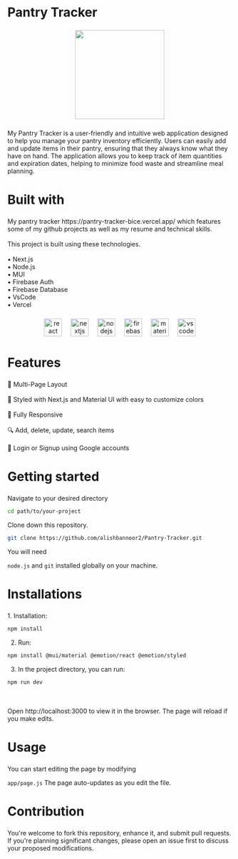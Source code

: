 <h1 align="left">Pantry Tracker</h1>

###

<div align="center">
  <img height="200" src="https://th.bing.com/th/id/R.134e981ed86e27dd576d9c08c8353f62?rik=GF05Wc21MNBTgg&pid=ImgRaw&r=0"  />
</div>

###

<p align="left">My Pantry Tracker is a user-friendly and intuitive web application designed to help you manage your pantry inventory efficiently. Users can easily add and update items in their pantry, ensuring that they always know what they have on hand. The application allows you to keep track of item quantities and expiration dates, helping to minimize food waste and streamline meal planning.</p>

###

<h1 align="left">Built with</h1>

###

<p align="left">My pantry tracker https://pantry-tracker-bice.vercel.app/ which features some of my github projects as well as my resume and technical skills.<br><br>This project is built using these technologies.<br><br>▪ Next.js<br>▪ Node.js<br>▪ MUI<br>▪ Firebase Auth<br>▪ Firebase Database<br>▪ VsCode<br>▪ Vercel</p>

###

<div align="center">
  <img src="https://cdn.jsdelivr.net/gh/devicons/devicon/icons/react/react-original.svg" height="40" alt="react logo"  />
  <img width="12" />
  <img src="https://cdn.jsdelivr.net/gh/devicons/devicon/icons/nextjs/nextjs-original.svg" height="40" alt="nextjs logo"  />
  <img width="12" />
  <img src="https://cdn.jsdelivr.net/gh/devicons/devicon/icons/nodejs/nodejs-original.svg" height="40" alt="nodejs logo"  />
  <img width="12" />
  <img src="https://cdn.jsdelivr.net/gh/devicons/devicon/icons/firebase/firebase-plain.svg" height="40" alt="firebase logo"  />
  <img width="12" />
  <img src="https://cdn.jsdelivr.net/gh/devicons/devicon/icons/materialui/materialui-original.svg" height="40" alt="materialui logo"  />
  <img width="12" />
  <img src="https://cdn.jsdelivr.net/gh/devicons/devicon/icons/vscode/vscode-original.svg" height="40" alt="vscode logo"  />
</div>

###

<h1 align="left">Features</h1>

###

<p align="left">📖 Multi-Page Layout<br><br>🎨 Styled with Next.js and Material UI with easy to customize colors<br><br>📱 Fully Responsive<br><br>🔍 Add, delete, update, search items<br><br>🔐 Login or Signup using Google accounts</p>

###

<h1 align="left">Getting started</h1>

###

<p align="left">Navigate to your desired directory
  
   ```bash
cd path/to/your-project
  ```
  Clone down this repository.
  
  ```bash
git clone https://github.com/alishbannoor2/Pantry-Tracker.git
  ```
  You will need
  
  `node.js` and `git` installed globally on your machine.</p>

###

<h1 align="left">Installations</h1>

###

<p align="left">1. Installation: 
  
```bash
npm install
```
  2. Run: 
  
  ```bash
npm install @mui/material @emotion/react @emotion/styled
```
3. In the project directory, you can run: 

```bash
npm run dev
```
<br><br>Open http://localhost:3000 to view it in the browser. The page will reload if you make edits.</p>

###

<h1 align="left">Usage</h1>

###

<p align="left">You can start editing the page by modifying 
  
`app/page.js`
 The page auto-updates as you edit the file.</p>

###

<h1 align="left">Contribution</h1>

###

<p align="left">You're welcome to fork this repository, enhance it, and submit pull requests. If you're planning significant changes, please open an issue first to discuss your proposed modifications.</p>

###
